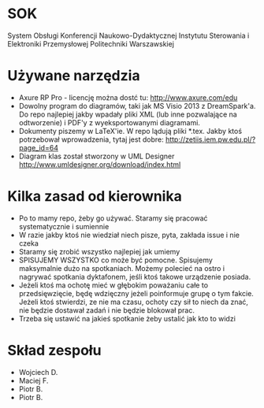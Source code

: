 # SOK
System Obsługi Konferencji Naukowo-Dydaktycznej Instytutu Sterowania i Elektroniki Przemysłowej Politechniki Warszawskiej

# Używane narzędzia
- Axure RP Pro - licencję można dostć tu: http://www.axure.com/edu
- Dowolny program do diagramów, taki jak MS Visio 2013 z DreamSpark'a. Do repo najlepiej jakby wpadały pliki XML (lub inne pozwalające na odtworzenie) i PDF'y z wyeksportowanymi diagramami.
- Dokumenty piszemy w LaTeX'ie. W repo lądują pliki *.tex. Jakby ktoś potrzebował wprowadzenia, tytaj jest dobre: http://zetiis.iem.pw.edu.pl/?page_id=64
- Diagram klas został stworzony w UML Designer http://www.umldesigner.org/download/index.html

# Kilka zasad od kierownika
- Po to mamy repo, żeby go używać. Staramy się pracować systematycznie i sumiennie
- W razie jakby ktoś nie wiedział niech pisze, pyta, zakłada issue i nie czeka
- Staramy się zrobić wszystko najlepiej jak umiemy
- SPISUJEMY WSZYSTKO co może być pomocne. Spisujemy maksymalnie dużo na spotkaniach. Możemy polecieć na ostro i nagrywać spotkania dyktafonem, jeśli ktoś takowe urządzenie posiada.
- Jeżeli ktoś ma ochotę mieć w głębokim poważaniu całe to przedsięwzięcie, będę wdzięczny jeżeli poinformuje grupę o tym fakcie. Jeżeli ktoś stwierdzi, ze nie ma czasu, ochoty czy sił to niech da znać, nie będzie dostawał zadań i nie będzie blokował prac.
- Trzeba się ustawić na jakieś spotkanie żeby ustalić jak kto to widzi

# Skład zespołu
- Wojciech D.
- Maciej F.
- Piotr B.
- Piotr B.

